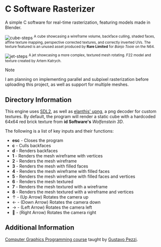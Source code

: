 # C Software Rasterizer

A simple C software for real-time rasterization, featuring models made in Blender.

![cube-steps](https://github.com/Nico-Posateri/c-software-rasterizer/assets/141705409/4f530095-8d02-4f2c-9747-43af5d66acf9)
<sup>A cube showcasing a wireframe volume, backface culling, shaded faces, affine texture mapping, perspective corrected textures, and correctly inverted UVs. The texture featured is an unused asset produced by **Rare Limited** for *Banjo Tooie* on the N64.</sup>

![jet-steps](https://github.com/Nico-Posateri/c-software-rasterizer/assets/141705409/89d56d30-f8f9-4136-a446-62b205fac922)
<sup>A jet showcasing a more complex, textured mesh rotating. F22 model and texture created by Artem Katrych.</sup>

> [!NOTE]
> I am planning on implementing parallel and subpixel rasterization before uploading this project, as well as support for multiple meshes.

## Directory Information

This engine uses [SDL2](https://github.com/libsdl-org/SDL/releases/tag/release-2.28.5), as well as [elanthis' upng](https://github.com/elanthis/upng), a png decoder for custom textures. By default, the program will render a static cube with a hardcoded 64x64 red brick texture from **id Software's** *Wolfenstein 3D*.

The following is a list of key inputs and their functions:
- **esc** - Closes the program
- **c** - Culls backfaces
- **d** - Renders backfaces
- **1** - Renders the mesh wireframe with vertices
- **2** - Renders the mesh wireframe
- **3** - Renders the mesh with filled faces
- **4** - Renders the mesh wireframe with filled faces
- **5** - Renders the mesh wireframe with filled faces and vertices
- **6** - Renders the mesh textured
- **7** - Renders the mesh textured with a wireframe
- **8** - Renders the mesh textured with a wireframe and vertices
- &#8593; - (Up Arrow) Rotates the camera up
- &#8592; - (Down Arrow) Rotates the camera down
- &#8594; - (Left Arrow) Rotates the camera left
- &#8591; - (Right Arrow) Rotates the camera right

## Additional Information

[Computer Graphics Programming course](https://pikuma.com/courses/learn-3d-computer-graphics-programming) taught by [Gustavo Pezzi](https://github.com/gustavopezzi).
